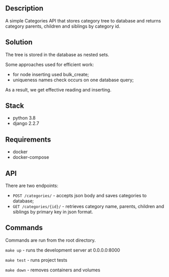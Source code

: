 ## Description

A simple Categories API that stores category tree to database and returns category
parents, children and siblings by category id.

## Solution

The tree is stored in the database as nested sets.

Some approaches used for efficient work:
- for node inserting used bulk_create;
- uniqueness names check occurs on one database query;

As a result, we get effective reading and inserting.

## Stack

- python 3.8
- django 2.2.7

## Requirements

- docker
- docker-compose

## API

There are two endpoints:

- `POST /categories/` - accepts json body and saves categories to database;
- `GET /categories/{id}/` - retrieves category name, parents, children and siblings by primary key in json format.

## Commands

Commands are run from the root directory.
    
`make up` - runs the development server at 0.0.0.0:8000

`make test` - runs project tests

`make down` - removes containers and volumes

